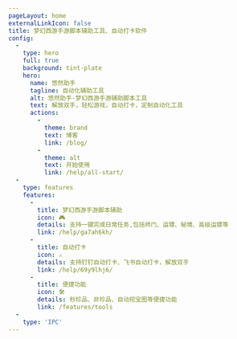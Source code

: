 ```yaml
---
pageLayout: home
externalLinkIcon: false
title: 梦幻西游手游脚本辅助工具、自动打卡软件
config:
  -
    type: hero
    full: true
    background: tint-plate
    hero:
      name: 悠然助手
      tagline: 自动化辅助工具
      alt: 悠然助手-梦幻西游手游辅助脚本工具
      text: 解放双手，轻松游戏，自动打卡，定制自动化工具
      actions:
        -
          theme: brand
          text: 博客
          link: /blog/
        -
          theme: alt
          text: 开始使用
          link: /help/all-start/
  -
    type: features
    features:
      - 
        title: 梦幻西游手游脚本辅助
        icon: 🎮
        details: 支持一键完成日常任务,包括师门、运镖、秘境、高级运镖等
        link: /help/ga7ah6kh/
      - 
        title: 自动打卡
        icon: ⚔️
        details: 支持钉钉自动打卡、飞书自动打卡，解放双手
        link: /help/69y9lhj6/
      -
        title: 便捷功能
        icon: 🛠️
        details: 秒珍品、非珍品、自动挖宝图等便捷功能
        link: /features/tools
  -
    type: 'IPC'
---
```

